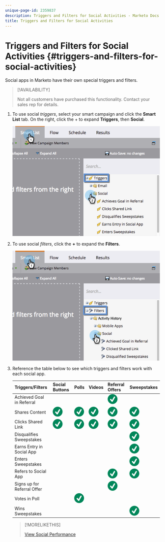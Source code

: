 ```yaml
---
unique-page-id: 2359837
description: Triggers and Filters for Social Activities - Marketo Docs - Product Documentation
title: Triggers and Filters for Social Activities
---
```


# Triggers and Filters for Social Activities {#triggers-and-filters-for-social-activities}

Social apps in Marketo have their own special triggers and filters.

>[!AVAILABILITY]
>
>Not all customers have purchased this functionality. Contact your sales rep for details.

1. To use social _triggers_, select your smart campaign and click the **Smart List** tab. On the right, click the + to expand **Triggers**, then **Social**.

   ![](assets/image2015-4-23-11-22-39.png)

1. To use social _filters_, click the **+** to expand the **Filters**.

   ![](assets/two-282-29.png)

1. Reference the table below to see which triggers and filters work with each social app.

   | Triggers/Filters |Social Buttons |Polls |Videos |Referral Offers |Sweepstakes |
   |---|---|---|---|---|---|
   | Achieved Goal in Referral |  |  |  | ![(tick)](assets/check.svg)| |
   | Shares Content | ![(tick)](assets/check.svg) | ![(tick)](assets/check.svg)  | ![(tick)](assets/check.svg)  | ![(tick)](assets/check.svg)  | ![(tick)](assets/check.svg) |
   | Clicks Shared Link | ![(tick)](assets/check.svg) | ![(tick)](assets/check.svg)  | ![(tick)](assets/check.svg) | ![(tick)](assets/check.svg) | ![(tick)](assets/check.svg)  |
   | Disqualifies Sweepstakes |  |  |  |  | ![(tick)](assets/check.svg)  |
   | Earns Entry in Social App |  |  |  |  | ![(tick)](assets/check.svg) |
   | Enters Sweepstakes |  |  |  |  | ![(tick)](assets/check.svg)  |
   | Refers to Social App |  |  |  | ![(tick)](assets/check.svg) | ![(tick)](assets/check.svg)  |
   | Signs up for Referral Offer |  |  |  | ![(tick)](assets/check.svg) |  |
   | Votes in Poll |  | ![(tick)](assets/check.svg) |  |  |  |
   | Wins Sweepstakes |  |  |  |  | ![(tick)](assets/check.svg) |

   >[!MORELIKETHIS]
   >
   >[View Social Performance](/help/marketo/product-docs/demand-generation/social/social-functions/view-social-performance.md)
